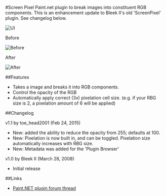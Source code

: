 #Screen Pixel
Paint.net plugin to break images into constituent RGB components. This is an enhancement update to Bleek II's old 'ScreenPixel' plugin. See changelog below.

![UI](http://kalama.ml/gfx/screenpixel/ui.png)

Before

![Before](http://kalama.ml/gfx/screenpixel/before.jpg)

After

![After](http://kalama.ml/gfx/screenpixel/after.jpg)

##Features

* Takes a image and breaks it into RGB components.
* Control the opacity of the RGB
* Automatically apply correct (3x) pixelation cell size. (e.g. if your RBG size is 2, a pixelation amount of 6 will be applied)

##Changelog

v1.1 by toe_head2001 (Feb 24, 2015)

* New: added the ability to reduce the opacity from 255; defaults at 100.
* New: Pixelation is now built in, and can be toggled. Pixelation size automatically increases with RBG size.
* New: Metadata was added for the 'Plugin Browser'

v1.0 by Bleek II (March 28, 2008)

* Initial release

##Links
* [Paint.NET plugin forum thread](http://forums.getpaint.net/index.php?showtopic=31570)
